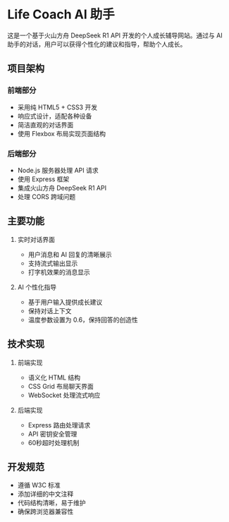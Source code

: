 # Life Coach AI 助手

这是一个基于火山方舟 DeepSeek R1 API 开发的个人成长辅导网站。通过与 AI 助手的对话，用户可以获得个性化的建议和指导，帮助个人成长。

## 项目架构

### 前端部分
- 采用纯 HTML5 + CSS3 开发
- 响应式设计，适配各种设备
- 简洁直观的对话界面
- 使用 Flexbox 布局实现页面结构

### 后端部分
- Node.js 服务器处理 API 请求
- 使用 Express 框架
- 集成火山方舟 DeepSeek R1 API
- 处理 CORS 跨域问题

## 主要功能
1. 实时对话界面
   - 用户消息和 AI 回复的清晰展示
   - 支持流式输出显示
   - 打字机效果的消息显示

2. AI 个性化指导
   - 基于用户输入提供成长建议
   - 保持对话上下文
   - 温度参数设置为 0.6，保持回答的创造性

## 技术实现
1. 前端实现
   - 语义化 HTML 结构
   - CSS Grid 布局聊天界面
   - WebSocket 处理流式响应

2. 后端实现
   - Express 路由处理请求
   - API 密钥安全管理
   - 60秒超时处理机制

## 开发规范
- 遵循 W3C 标准
- 添加详细的中文注释
- 代码结构清晰，易于维护
- 确保跨浏览器兼容性